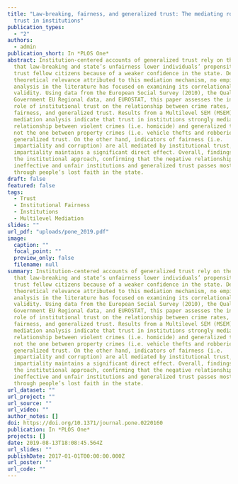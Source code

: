 ```yaml
---
title: "Law-breaking, fairness, and generalized trust: The mediating role of
  trust in institutions"
publication_types:
  - "2"
authors:
  - admin
publication_short: In *PLOS One*
abstract: Institution-centered accounts of generalized trust rely on the idea
  that law-breaking and state’s unfairness lower individuals’ propensity to
  trust fellow citizens because of a weaker confidence in the state. Despite the
  theoretical relevance attributed to this mediation mechanism, no empirical
  analysis in the literature has focused on examining its correlational
  validity. Using data from the European Social Survey (2010), the Quality of
  Government EU Regional data, and EUROSTAT, this paper assesses the intervening
  role of institutional trust on the relationship between crime rates, state’s
  fairness, and generalized trust. Results from a Multilevel SEM (MSEM)
  mediation analysis indicate that trust in institutions strongly mediates the
  relationship between violent crimes (i.e. homicide) and generalized trust but
  not the one between property crimes (i.e. vehicle thefts and robberies) and
  generalized trust. On the other hand, indicators of fairness (i.e.
  impartiality and corruption) are all mediated by institutional trust, though
  impartiality maintains a significant direct effect. Overall, findings support
  the institutional approach, confirming that the negative relationship between
  ineffective and unfair institutions and generalized trust passes mostly
  through people’s lost faith in the state.
draft: false
featured: false
tags:
  - Trust
  - Institutional Fairness
  - Institutions
  - Multilevel Mediation
slides: ""
url_pdf: "uploads/pone_2019.pdf"
image:
  caption: ""
  focal_point: ""
  preview_only: false
  filename: null
summary: Institution-centered accounts of generalized trust rely on the idea
  that law-breaking and state’s unfairness lower individuals’ propensity to
  trust fellow citizens because of a weaker confidence in the state. Despite the
  theoretical relevance attributed to this mediation mechanism, no empirical
  analysis in the literature has focused on examining its correlational
  validity. Using data from the European Social Survey (2010), the Quality of
  Government EU Regional data, and EUROSTAT, this paper assesses the intervening
  role of institutional trust on the relationship between crime rates, state’s
  fairness, and generalized trust. Results from a Multilevel SEM (MSEM)
  mediation analysis indicate that trust in institutions strongly mediates the
  relationship between violent crimes (i.e. homicide) and generalized trust but
  not the one between property crimes (i.e. vehicle thefts and robberies) and
  generalized trust. On the other hand, indicators of fairness (i.e.
  impartiality and corruption) are all mediated by institutional trust, though
  impartiality maintains a significant direct effect. Overall, findings support
  the institutional approach, confirming that the negative relationship between
  ineffective and unfair institutions and generalized trust passes mostly
  through people’s lost faith in the state.
url_dataset: ""
url_project: ""
url_source: ""
url_video: ""
author_notes: []
doi: https://doi.org/10.1371/journal.pone.0220160
publication: In *PLOS One*
projects: []
date: 2019-08-13T18:08:45.564Z
url_slides: ""
publishDate: 2017-01-01T00:00:00.000Z
url_poster: ""
url_code: ""
---
```

<script type='text/javascript' src='https://d1bxh8uas1mnw7.cloudfront.net/assets/embed.js'></script>

<div data-badge-details="right" data-badge-type="large-donut" data-doi="https://doi.org/10.1371/journal.pone.0220160" data-hide-no-mentions="true" class="altmetric-embed"></div>
